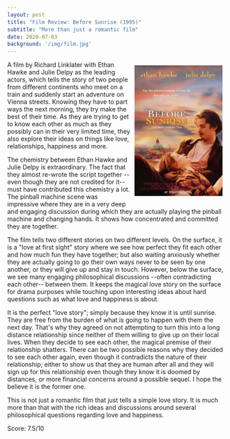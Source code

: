 ```yaml
---
layout: post
title: "Film Review: Before Sunrise (1995)"
subtitle: "More than just a romantic film"
date: 2020-07-03
background: '/img/film.jpg'
---
```

<img style="float: right; width: 40%; padding: 10px" src="/img/before-sunrise/before-sunrise-poster.jpg">

A film by Richard Linklater with Ethan Hawke and Julie Delpy as the leading actors, which tells the story of two people from different continents who meet on a train and suddenly start an adventure on Vienna streets. Knowing they have to part ways the next morning, they try make the best of their time. As they are trying to get to know each other as much as they possibly can in their very limited time, they also explore their ideas on things like love, relationships, happiness and more.

The chemistry between Ethan Hawke and Julie Delpy is extraordinary. The fact that they almost re-wrote the script together --even though they are not credited for it-- must have contributed this chemistry a lot. The pinball machine scene was impressive where they are in a very deep and engaging discussion during which they are actually playing the pinball machine and changing hands. It shows how concentrated and committed they are together.

The film tells two different stories on two different levels. On the surface, it is a "love at first sight" story where we see how perfect they fit each other and how much fun they have together; but also waiting anxiously whether they are actually going to go their own ways never to be seen by one another, or they will give up and stay in touch. However, below the surface, we see many engaging philosophical discussions --often contradicting each other-- between them. It keeps the magical love story on the surface for drama purposes while touching upon interesting ideas about hard questions such as what love and happiness is about.

It is the perfect "love story"; simply because they know it is until sunrise. They are free from the burden of what is going to happen with them the next day. That's why they agreed on not attempting to turn this into a long distance relationship since neither of them willing to give up on their local lives. When they decide to see each other, the magical premise of their relationship shatters. There can be two possible reasons why they decided to see each other again, even though it contradicts the nature of their relationship; either to show us that they are human after all and they will sign up for this relationship even though they know it is doomed by distances, or more financial concerns around a possible sequel. I hope the believe it is the former one.

This is not just a romantic film that just tells a simple love story. It is much more than that with the rich ideas and discussions around several philosophical questions regarding love and happiness.

Score: 7.5/10